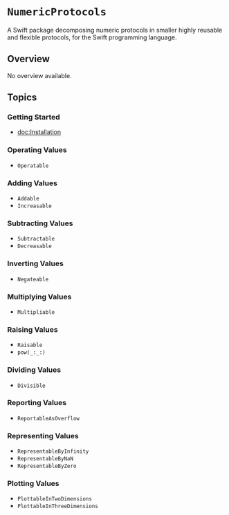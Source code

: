 # ``NumericProtocols``

A Swift package decomposing numeric protocols in smaller highly reusable and flexible protocols, for the Swift programming language.

## Overview

No overview available.

## Topics

### Getting Started

- <doc:Installation>

### Operating Values

- ``Operatable``

### Adding Values

- ``Addable``
- ``Increasable``

### Subtracting Values

- ``Subtractable``
- ``Decreasable``

### Inverting Values

- ``Negateable``

### Multiplying Values

- ``Multipliable``

### Raising Values

- ``Raisable``
- ``pow(_:_:)``

### Dividing Values

- ``Divisible``

### Reporting Values

- ``ReportableAsOverflow``

### Representing Values

- ``RepresentableByInfinity``
- ``RepresentableByNaN``
- ``RepresentableByZero``

### Plotting Values

- ``PlottableInTwoDimensions``
- ``PlottableInThreeDimensions``
